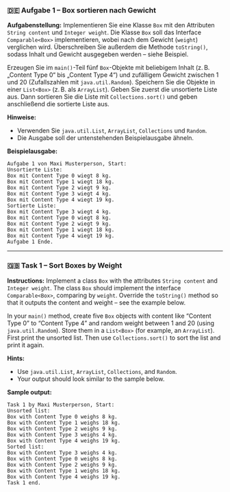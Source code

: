 ### 🇩🇪 **Aufgabe 1 – Box sortieren nach Gewicht**

**Aufgabenstellung:**
Implementieren Sie eine Klasse `Box` mit den Attributen `String content` und `Integer weight`.
Die Klasse `Box` soll das Interface `Comparable<Box>` implementieren, wobei nach dem Gewicht (`weight`) verglichen wird.
Überschreiben Sie außerdem die Methode `toString()`, sodass Inhalt und Gewicht ausgegeben werden – siehe Beispiel.

Erzeugen Sie im `main()`-Teil fünf `Box`-Objekte mit beliebigem Inhalt (z. B. „Content Type 0“ bis „Content Type 4“) und zufälligem Gewicht zwischen 1 und 20 (Zufallszahlen mit `java.util.Random`).
Speichern Sie die Objekte in einer `List<Box>` (z. B. als `ArrayList`).
Geben Sie zuerst die unsortierte Liste aus. Dann sortieren Sie die Liste mit `Collections.sort()` und geben anschließend die sortierte Liste aus.

**Hinweise:**

* Verwenden Sie `java.util.List`, `ArrayList`, `Collections` und `Random`.
* Die Ausgabe soll der untenstehenden Beispielausgabe ähneln.

**Beispielausgabe:**

```
Aufgabe 1 von Maxi Musterperson, Start:
Unsortierte Liste:
Box mit Content Type 0 wiegt 8 kg.
Box mit Content Type 1 wiegt 18 kg.
Box mit Content Type 2 wiegt 9 kg.
Box mit Content Type 3 wiegt 4 kg.
Box mit Content Type 4 wiegt 19 kg.
Sortierte Liste:
Box mit Content Type 3 wiegt 4 kg.
Box mit Content Type 0 wiegt 8 kg.
Box mit Content Type 2 wiegt 9 kg.
Box mit Content Type 1 wiegt 18 kg.
Box mit Content Type 4 wiegt 19 kg.
Aufgabe 1 Ende.
```

---

### 🇬🇧 **Task 1 – Sort Boxes by Weight**

**Instructions:**
Implement a class `Box` with the attributes `String content` and `Integer weight`.
The class `Box` should implement the interface `Comparable<Box>`, comparing by `weight`.
Override the `toString()` method so that it outputs the content and weight – see the example below.

In your `main()` method, create five `Box` objects with content like “Content Type 0” to “Content Type 4” and random weight between 1 and 20 (using `java.util.Random`).
Store them in a `List<Box>` (for example, an `ArrayList`).
First print the unsorted list. Then use `Collections.sort()` to sort the list and print it again.

**Hints:**

* Use `java.util.List`, `ArrayList`, `Collections`, and `Random`.
* Your output should look similar to the sample below.

**Sample output:**

```
Task 1 by Maxi Musterperson, Start:
Unsorted list:
Box with Content Type 0 weighs 8 kg.
Box with Content Type 1 weighs 18 kg.
Box with Content Type 2 weighs 9 kg.
Box with Content Type 3 weighs 4 kg.
Box with Content Type 4 weighs 19 kg.
Sorted list:
Box with Content Type 3 weighs 4 kg.
Box with Content Type 0 weighs 8 kg.
Box with Content Type 2 weighs 9 kg.
Box with Content Type 1 weighs 18 kg.
Box with Content Type 4 weighs 19 kg.
Task 1 end.
```
